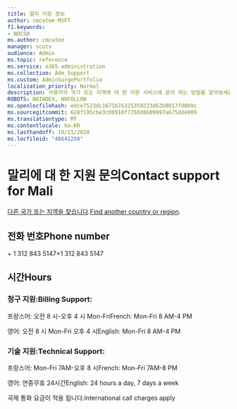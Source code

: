 ```yaml
---
title: 말리 지원 정보
author: cmcatee-MSFT
f1.keywords:
- NOCSH
ms.author: cmcatee
manager: scotv
audience: Admin
ms.topic: reference
ms.service: o365-administration
ms.collection: Adm_Support
ms.custom: AdminSurgePortfolio
localization_priority: Normal
description: 사용자의 국가 또는 지역에 대 한 지원 서비스에 문의 하는 방법을 알아보세요.
ROBOTS: NOINDEX, NOFOLLOW
ms.openlocfilehash: edce7523dc1671b7b325359223d62b0017fd0b9c
ms.sourcegitcommit: 628f195cbe3c00910f7350d8b09997a675dde989
ms.translationtype: MT
ms.contentlocale: ko-KR
ms.lasthandoff: 10/21/2020
ms.locfileid: "48641258"
---
```

# <a name="contact-support-for-mali"></a><span data-ttu-id="210d2-103">말리에 대 한 지원 문의</span><span class="sxs-lookup"><span data-stu-id="210d2-103">Contact support for Mali</span></span>

<span data-ttu-id="210d2-104">[다른 국가 또는 지역을 찾습니다](../contact-support-for-business-products.md).</span><span class="sxs-lookup"><span data-stu-id="210d2-104">[Find another country or region](../contact-support-for-business-products.md).</span></span>

## <a name="phone-number"></a><span data-ttu-id="210d2-105">전화 번호</span><span class="sxs-lookup"><span data-stu-id="210d2-105">Phone number</span></span>
<span data-ttu-id="210d2-106">+ 1 312 843 5147</span><span class="sxs-lookup"><span data-stu-id="210d2-106">+1 312 843 5147</span></span>

## <a name="hours"></a><span data-ttu-id="210d2-107">시간</span><span class="sxs-lookup"><span data-stu-id="210d2-107">Hours</span></span>
### <a name="billing-support"></a><span data-ttu-id="210d2-108">청구 지원:</span><span class="sxs-lookup"><span data-stu-id="210d2-108">Billing Support:</span></span>

<span data-ttu-id="210d2-109">프랑스어: 오전 8 시-오후 4 시 Mon-Fri</span><span class="sxs-lookup"><span data-stu-id="210d2-109">French: Mon-Fri 8 AM-4 PM</span></span>

<span data-ttu-id="210d2-110">영어: 오전 8 시 Mon-Fri 오후 4 시</span><span class="sxs-lookup"><span data-stu-id="210d2-110">English: Mon-Fri 8 AM-4 PM</span></span>

### <a name="technical-support"></a><span data-ttu-id="210d2-111">기술 지원:</span><span class="sxs-lookup"><span data-stu-id="210d2-111">Technical Support:</span></span>

<span data-ttu-id="210d2-112">프랑스어: Mon-Fri 7AM-오후 8 시</span><span class="sxs-lookup"><span data-stu-id="210d2-112">French: Mon-Fri 7AM-8 PM</span></span>

<span data-ttu-id="210d2-113">영어: 연중무휴 24시간</span><span class="sxs-lookup"><span data-stu-id="210d2-113">English: 24 hours a day, 7 days a week</span></span>

<span data-ttu-id="210d2-114">국제 통화 요금이 적용 됩니다.</span><span class="sxs-lookup"><span data-stu-id="210d2-114">International call charges apply</span></span>
